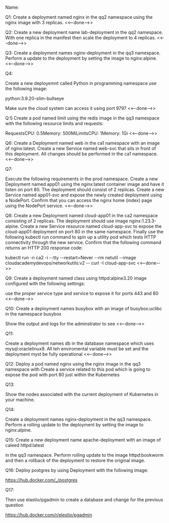 Name:

Q1:
Create a deployment named nginx in the qq2 namespace using the nginx image with 3 replicas. <<--done-->>


Q2:
Create a new deployment name lab-deployment in the qq2 namespace. With one replica in the manifest then scale the deployment to 4 replicas. <<--done-->>

Q3:
Create a deployment names nginx-deployment in the qq3 namespace. Perform a update to the deployment by setting the image to nginx:alpine. <<--done-->>

Q4:

Create a new deployemnt called Python in programming namespace use the following image:

python:3.9.20-slim-bullseye

Make sure the cloud system can access it using port 9797 <<--done-->>

Q:5
Create a pod named limit using the redis image in the qq3 namespace with the following resource limits and requests:

RequestsCPU: 0.5Memory: 500MiLimitsCPU: 1Memory: 1Gi <<--done-->>


Q6:
Create a Deployment named web in the ca1 namespace with an image of nginx:latest. Create a new Service named web-svc that sits in front of this deployment.  All changes should be performed in the ca1 namespace.  <<--done-->>



Q7:

Execute the following requirements in the prod namespace. Create a new Deployment named app01 using the nginx:latest container image and have it listen on port 80. The deployment should consist of 2 replicas. Create a new Service named app01-svc and expose the newly created deployment using a NodePort. Confirm that you can access the nginx home (index) page using the NodePort service. <<--done-->>

Q8:
Create a new Deployment named cloud-app01 in the ca2 namespace consisting of 2 replicas. The deployment should use image nginx:1.23.3-alpine. Create a new Service resource named cloud-app-svc to expose the cloud-app01 deployment on port 80 in the same namespace. Finally use the following kubectl run command to spin up a utility pod which tests HTTP connectivity through the new service. Confirm that the following command returns an HTTP 200 response code:

kubectl run -n ca2 -i --tty --restart=Never --rm netutil --image cloudacademydevops/networkutils:v2 -- curl -I cloud-app-svc <<--done-->>

Q9:
Create a deployment named class using httpd:alpine3.20
image configured with the following settings:

use the proper service type and service to expose it for ports 443 and 80 <<--done-->>



Q10:
Create a deployment names busybox with an image of busybox:uclibc in the namespace busybox

Show the output and logs for the adminstrator to see <<--done-->>

Q11:

Create a deployment names db in the database namespace which uses mysql:oraclelinux9. All teh enviromental variable must be set and the deployment myst be fully operational <<--done-->>


Q12:
Deploy a pod named nginx using the nginx image in the qq3 namespace with Create a service related to this pod which is going to expose the pod with port 80 just within the Kubernetes

Q13:

Show the nodes associated with the current deployment of Kubernetes in your machine.

Q14:

Create a deployment names nginx-deployment in the qq3 namespace. Perform a rolling update to the deployment by setting the image to nginx:alpine.

Q15:
Create a new deployment name apache-deployment with an image of caleed httpd:latest

 in the qq3 namespace. Perform rolling update to the image httpd:bookworm and then a rollback of the deployment to restore the original image.


Q16:
Deploy  postgres by using Deployment with the following image:

https://hub.docker.com/_/postgres





Q17:

Then use elastio/pgadmin to create a database and change for the previous question

https://hub.docker.com/r/elestio/pgadmin



